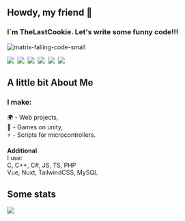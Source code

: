 ## Howdy, my friend 👋
### I`m TheLastCookie. Let's write some funny code!!!
![matrix-falling-code-small](https://github.com/user-attachments/assets/724b4b23-3ca2-4145-a1d2-a7f9521c63a4)

<!--
**TheLastCookie-404/TheLastCookie-404** is a ✨ _special_ ✨ repository because its `README.md` (this file) appears on your GitHub profile.

Here are some ideas to get you started:

- 🔭 I’m currently working on ...
- 🌱 I’m currently learning ...
- 👯 I’m looking to collaborate on ...
- 🤔 I’m looking for help with ...
- 💬 Ask me about ...
- 📫 How to reach me: ...
- 😄 Pronouns: ...
- ⚡ Fun fact: ...
-->
<div>
  <img src="https://img.shields.io/badge/C-00599C?logo=c&logoColor=white">&nbsp;
  <img src="https://img.shields.io/badge/C++-%2300599C.svg?logo=c%2B%2B&logoColor=white">&nbsp;
  <img src="https://img.shields.io/badge/.NET-512BD4?logo=dotnet&logoColor=fff">&nbsp;
  <img src="https://img.shields.io/badge/JavaScript-F7DF1E?logo=javascript&logoColor=000">&nbsp;
  <img src="https://img.shields.io/badge/TypeScript-3178C6?logo=typescript&logoColor=fff">&nbsp;
  <img src="https://img.shields.io/badge/Laravel-%23FF2D20.svg?logo=laravel&logoColor=white">&nbsp;
</div>

<h2>A little bit About Me</h2>
<div>
  <p>
    <h3>I make:</strong> </h3>
    🌍 - Web projects, <br>
    👾 - Games on unity, <br>
    ⚡ - Scripts for microcontrollers. <br>
  </p>
  <p>
    <strong>Additional</strong> <br>
    I use: <br>
    C, C++, C#, JS, TS, PHP <br>
    Vue, Nuxt, TailwindCSS, MySQL
  </p>
</div>

<h2>Some stats</h2>
<img align="center" src="https://github-readme-stats.vercel.app/api?username=TheLastCookie-404&theme=merko&show_icons=true&hide_border=true&count_private=true">
<!-- <div https://github-readme-stats.vercel.app/api/top-langs/?username=TheLastCookie-404&layout=compact&theme=dark>
<img align="left" src="https://github-readme-stats.vercel.app/api/top-langs/?username=TheLastCookie-404&layout=compact&theme=dark" alt="Top Languages Card"></div>
<img align="right" src="https://readme-stats-fork-mauve.vercel.app/api/?username=TheLastCookie-404&amp;theme=dark&amp;show_icons=true&amp;count_private=true" class="EditorPreview_align-center__Q9vjk undefined"> -->

<!--
<table border="none">
  <tr border="none">
    <td width="50%" align="center" border="none">
      <img align="center" src="https://readme-stats-fork-mauve.vercel.app/api/?username=TheLastCookie-404&theme=dark&show_icons=true&count_private=true"><br><br>
      <img alt="Mark streak" src="https://github-readme-streak-stats-five-roan.vercel.app?user=TheLastCookie-404&theme=dark">
    </td>
    <td width="50%" align="center" border="none">
      <img align="center" src="https://readme-stats-fork-mauve.vercel.app/api/top-langs/?username=TheLastCookie-404&theme=dark&hide_border=false&no-bg=true&no-frame=true&langs_count=6">
    </td>
  </tr>
</table>
-->


<!--
<h2 align="center">📫 Connect with me</h2>
<p align="center">🔗 LinkedIn: <a href="https://www.linkedin.com/in/johndoe" target="_blank">John Doe</a></p>
-->
